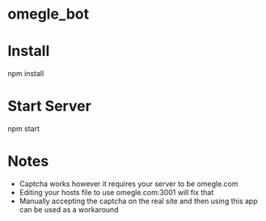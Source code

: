 # omegle_bot

# Install

npm install

# Start Server

npm start

# Notes

- Captcha works however it requires your server to be omegle.com
- Editing your hosts file to use omegle.com:3001 will fix that
- Manually accepting the captcha on the real site and then using this app can be used as a workaround